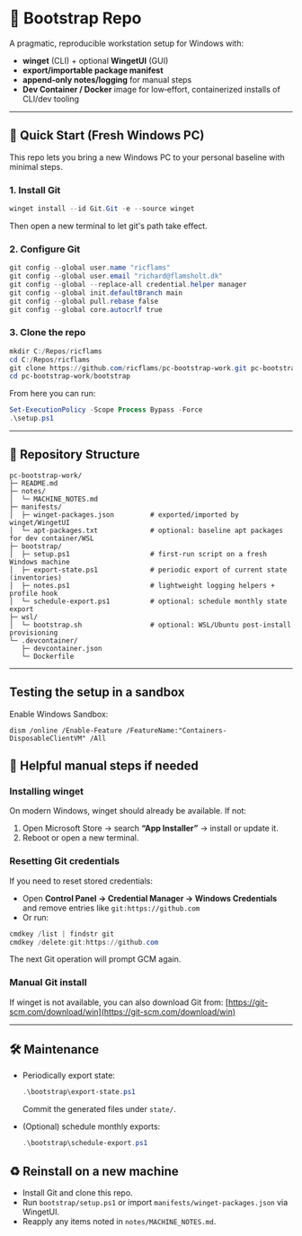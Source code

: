 # 🧰 Bootstrap Repo

A pragmatic, reproducible workstation setup for Windows with:

* **winget** (CLI) + optional **WingetUI** (GUI)
* **export/importable package manifest**
* **append‑only notes/logging** for manual steps
* **Dev Container / Docker** image for low‑effort, containerized installs of CLI/dev tooling

---

## 🚀 Quick Start (Fresh Windows PC)

This repo lets you bring a new Windows PC to your personal baseline with minimal steps.

### 1. Install Git

```powershell
winget install --id Git.Git -e --source winget
```

Then open a new terminal to let git's path take effect.

### 2. Configure Git

```powershell
git config --global user.name "ricflams"
git config --global user.email "richard@flamsholt.dk"
git config --global --replace-all credential.helper manager
git config --global init.defaultBranch main
git config --global pull.rebase false
git config --global core.autocrlf true
```

### 3. Clone the repo

```powershell
mkdir C:/Repos/ricflams
cd C:/Repos/ricflams
git clone https://github.com/ricflams/pc-bootstrap-work.git pc-bootstrap-work
cd pc-bootstrap-work/bootstrap
```

From here you can run:

```powershell
Set-ExecutionPolicy -Scope Process Bypass -Force
.\setup.ps1
```

---

## 📁 Repository Structure

```
pc-bootstrap-work/
├─ README.md
├─ notes/
│  └─ MACHINE_NOTES.md
├─ manifests/
│  ├─ winget-packages.json         # exported/imported by winget/WingetUI
│  └─ apt-packages.txt             # optional: baseline apt packages for dev container/WSL
├─ bootstrap/
│  ├─ setup.ps1                    # first-run script on a fresh Windows machine
│  ├─ export-state.ps1             # periodic export of current state (inventories)
│  ├─ notes.ps1                    # lightweight logging helpers + profile hook
│  └─ schedule-export.ps1          # optional: schedule monthly state export
├─ wsl/
│  └─ bootstrap.sh                 # optional: WSL/Ubuntu post-install provisioning
└─ .devcontainer/
   ├─ devcontainer.json
   └─ Dockerfile
```

---

## Testing the setup in a sandbox

Enable Windows Sandbox:

```
dism /online /Enable-Feature /FeatureName:"Containers-DisposableClientVM" /All
```

## 🧰 Helpful manual steps if needed

### Installing winget

On modern Windows, winget should already be available. If not:

1. Open Microsoft Store → search **“App Installer”** → install or update it.
2. Reboot or open a new terminal.

### Resetting Git credentials

If you need to reset stored credentials:

* Open **Control Panel → Credential Manager → Windows Credentials** and remove entries like `git:https://github.com`
* Or run:

```powershell
cmdkey /list | findstr git
cmdkey /delete:git:https://github.com
```

The next Git operation will prompt GCM again.

### Manual Git install

If winget is not available, you can also download Git from:
[https://git-scm.com/download/win](https://git-scm.com/download/win)

---

## 🛠 Maintenance

* Periodically export state:

  ```powershell
  .\bootstrap\export-state.ps1
  ```

  Commit the generated files under `state/`.

* (Optional) schedule monthly exports:

  ```powershell
  .\bootstrap\schedule-export.ps1
  ```

## ♻️ Reinstall on a new machine

* Install Git and clone this repo.
* Run `bootstrap/setup.ps1` or import `manifests/winget-packages.json` via WingetUI.
* Reapply any items noted in `notes/MACHINE_NOTES.md`.
